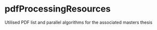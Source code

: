 # pdfProcessingResources
Utilised PDF list and parallel algorithms for the associated masters thesis
